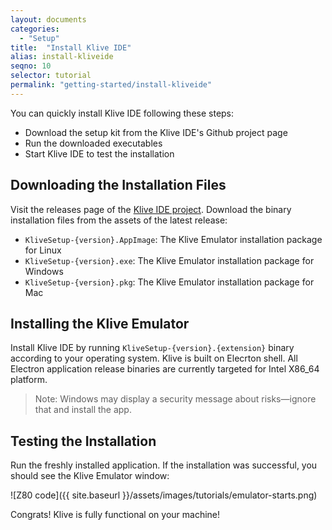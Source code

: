 ```yaml
---
layout: documents
categories:
  - "Setup"
title:  "Install Klive IDE"
alias: install-kliveide
seqno: 10
selector: tutorial
permalink: "getting-started/install-kliveide"
---
```


You can quickly install Klive IDE following these steps:
- Download the setup kit from the Klive IDE's Github project page
- Run the downloaded executables
- Start Klive IDE to test the installation

## Downloading the Installation Files

Visit the releases page of the [Klive IDE project](https://github.com/Dotneteer/kliveide/releases). Download the binary installation files from the assets of the latest release:
- `KliveSetup-{version}.AppImage`: The Klive Emulator installation package for Linux
- `KliveSetup-{version}.exe`: The Klive Emulator installation package for Windows
- `KliveSetup-{version}.pkg`: The Klive Emulator installation package for Mac

## Installing the Klive Emulator

Install Klive IDE by running `KliveSetup-{version}.{extension}` binary according to your operating system. Klive is built on Elecrton shell. All Electron application release binaries are currently targeted for Intel X86_64 platform.

> Note: Windows may display a security message about risks&mdash;ignore that and install the app.

## Testing the Installation

Run the freshly installed application. If the installation was successful, you should see the Klive Emulator window:

![Z80 code]({{ site.baseurl }}/assets/images/tutorials/emulator-starts.png)


Congrats! Klive is fully functional on your machine!

